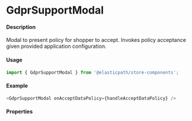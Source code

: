 # GdprSupportModal

#### Description

Modal to present policy for shopper to accept. Invokes policy acceptance given provided application configuration.

#### Usage

```js
import { GdprSupportModal } from '@elasticpath/store-components';
```

#### Example

```js
<GdprSupportModal onAcceptDataPolicy={handleAcceptDataPolicy} />
```

#### Properties

<!-- PROPS -->
